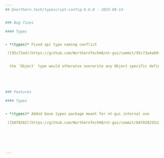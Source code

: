 ```yaml
---
## @northern.tech/typescript-config-0.6.0 - 2025-08-14


### Bug fixes

#### Types


- *(types)* Fixed api type naming conflict

 ([95c73a4](https://github.com/NorthernTechHQ/nt-gui/commit/95c73a4a894b3824f7138a9e672f8a91916a1bdf))  by @mzedel


  the `Object` type would otherwise overwrite any Object specific definitions in e.g. the testing setup





### Features

#### Types


- *(types)* Added base types package meant for nt-gui internal use

 ([b8f8282](https://github.com/NorthernTechHQ/nt-gui/commit/b8f8282552de39dc291a9d03b0281d984a2d0067))  by @mzedel






---
```

